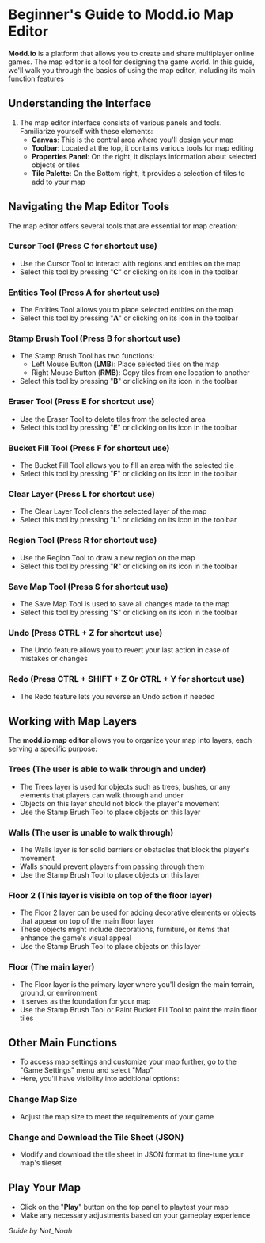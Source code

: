 # Beginner's Guide to Modd.io Map Editor

**Modd.io** is a platform that allows you to create and share multiplayer online games. The map editor is a tool for designing the game world. In this guide, we'll walk you through the basics of using the map editor, including its main function features

## Understanding the Interface

1. The map editor interface consists of various panels and tools. Familiarize yourself with these elements:
   - **Canvas**: This is the central area where you'll design your map
   - **Toolbar**: Located at the top, it contains various tools for map editing
   - **Properties Panel**: On the right, it displays information about selected objects or tiles
   - **Tile Palette**: On the Bottom right, it provides a selection of tiles to add to your map

## Navigating the Map Editor Tools

The map editor offers several tools that are essential for map creation:

### Cursor Tool (Press C for shortcut use)

- Use the Cursor Tool to interact with regions and entities on the map
- Select this tool by pressing "**C**" or clicking on its icon in the toolbar

### Entities Tool (Press A for shortcut use)

- The Entities Tool allows you to place selected entities on the map
- Select this tool by pressing "**A**" or clicking on its icon in the toolbar

### Stamp Brush Tool (Press B for shortcut use)

- The Stamp Brush Tool has two functions:
   - Left Mouse Button (**LMB**): Place selected tiles on the map
   - Right Mouse Button (**RMB**): Copy tiles from one location to another
- Select this tool by pressing "**B**" or clicking on its icon in the toolbar

### Eraser Tool (Press E for shortcut use)

- Use the Eraser Tool to delete tiles from the selected area
- Select this tool by pressing "**E**" or clicking on its icon in the toolbar

### Bucket Fill Tool (Press F for shortcut use)

- The Bucket Fill Tool allows you to fill an area with the selected tile
- Select this tool by pressing "**F**" or clicking on its icon in the toolbar

### Clear Layer (Press L for shortcut use)

- The Clear Layer Tool clears the selected layer of the map
- Select this tool by pressing "**L**" or clicking on its icon in the toolbar

### Region Tool (Press R for shortcut use)

- Use the Region Tool to draw a new region on the map
- Select this tool by pressing "**R**" or clicking on its icon in the toolbar

### Save Map Tool (Press S for shortcut use)

- The Save Map Tool is used to save all changes made to the map
- Select this tool by pressing "**S**" or clicking on its icon in the toolbar

### Undo (Press CTRL + Z for shortcut use)

- The Undo feature allows you to revert your last action in case of mistakes or changes

### Redo (Press CTRL + SHIFT + Z Or CTRL + Y for shortcut use)

- The Redo feature lets you reverse an Undo action if needed

## Working with Map Layers

The **modd.io map editor** allows you to organize your map into layers, each serving a specific purpose:

### Trees (The user is able to walk through and under)

- The Trees layer is used for objects such as trees, bushes, or any elements that players can walk through and under
- Objects on this layer should not block the player's movement
- Use the Stamp Brush Tool to place objects on this layer

### Walls (The user is unable to walk through)

- The Walls layer is for solid barriers or obstacles that block the player's movement
- Walls should prevent players from passing through them
- Use the Stamp Brush Tool to place objects on this layer

### Floor 2 (This layer is visible on top of the floor layer)

- The Floor 2 layer can be used for adding decorative elements or objects that appear on top of the main floor layer
- These objects might include decorations, furniture, or items that enhance the game's visual appeal
- Use the Stamp Brush Tool to place objects on this layer

### Floor (The main layer)

- The Floor layer is the primary layer where you'll design the main terrain, ground, or environment
- It serves as the foundation for your map
- Use the Stamp Brush Tool or Paint Bucket Fill Tool to paint the main floor tiles

## Other Main Functions

- To access map settings and customize your map further, go to the "Game Settings" menu and select "Map"
- Here, you'll have visibility into additional options:

### Change Map Size

- Adjust the map size to meet the requirements of your game

### Change and Download the Tile Sheet (JSON)

- Modify and download the tile sheet in JSON format to fine-tune your map's tileset

## Play Your Map

- Click on the "**Play**" button on the top panel to playtest your map
- Make any necessary adjustments based on your gameplay experience

*Guide by Not_Noah*
